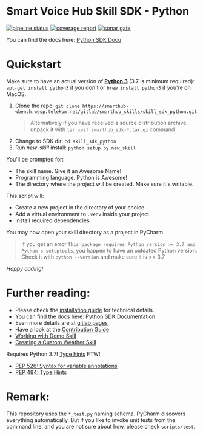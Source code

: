 # Smart Voice Hub Skill SDK - Python

[![pipeline status](https://smarthub-wbench.psst.t-online.corp/gitlab/smarthub_skills/skill_sdk_python/badges/master/pipeline.svg)](https://smarthub-wbench.psst.t-online.corp/gitlab/smarthub_skills/skill_sdk_python/commits/master) 
[![coverage report](https://smarthub-wbench.psst.t-online.corp/gitlab/smarthub_skills/skill_sdk_python/badges/master/coverage.svg)](https://smarthub-wbench.psst.t-online.corp/gitlab/smarthub_skills/skill_sdk_python/commits/master)
[![sonar gate](https://smarthub-wbench.wesp.telekom.net/sonar/api/badges/gate?key=de.telekom.smarthub.skill_sdk_python)](https://smarthub-wbench.wesp.telekom.net/sonar/dashboard?id=de.telekom.smarthub.skill_sdk_python)

You can find the docs here: [Python SDK Docu](docs/README.md)

# Quickstart
Make sure to have an actual version of <a href="https://docs.python.org/3/">**Python 3**</a> (3.7 is minimum required):
`apt-get install python3` if you don't or `brew install python3` if you're on MacOS.

1. Clone the repo: `git clone https://smarthub-wbench.wesp.telekom.net/gitlab/smarthub_skills/skill_sdk_python.git`
    > Alternatively if you have received a source distribution archive, unpack it with `tar xvzf smarthub_sdk-*.tar.gz` command   
2. Change to SDK dir: `cd skill_sdk_python`
3. Run *new-skill* install:   `python setup.py new_skill`

You'll be prompted for:
- The skill name. Give it an Awesome Name! 
- Programming language. Python is Awesome!
- The directory where the project will be created. Make sure it's writable. 

This script will:
- Create a new project in the directory of your choice.
- Add a virtual environment to `.venv` inside your project.
- Install required dependencies.
 
You may now open your skill directory as a project in PyCharm. 

> If you get an error `This package requires Python version >= 3.7 and Python's setuptools`, you happen to have an outdated Python version.
> Check it with `python --version` and make sure it is >= 3.7

*Happy coding!*

# Further reading:
- Please check the [installation guide](docs/install.md) for technical details.
- You can find the docs here: [Python SDK Documentation](docs/README.md) 
- Even more details are at [gitlab pages](https://smarthub-wbench.wesp.telekom.net/pages/smarthub_skills/docs/public/skill_sdk_python/README.html)
- Have a look at the [Contribution Guide](CONTRIBUTING.md)
- [Working with Demo Skill](docs/articles/demo_skill.md)
- [Creating a Custom Weather Skill](docs/articles/weather_skill.md)

Requires Python 3.7! [Type hints](https://docs.python.org/3/library/typing.html) FTW!
* [PEP 526: Syntax for variable annotations](https://docs.python.org/3.6/whatsnew/3.6.html#whatsnew36-pep526)
* [PEP 484: Type Hints](https://docs.python.org/3.5/whatsnew/3.5.html#whatsnew-pep-484)

# Remark:
This repository uses the `*_test.py` naming schema. PyCharm discovers everything automatically. But if you like to invoke unit tests from the command line, and you are not sure about how, please check `scripts/test`.
